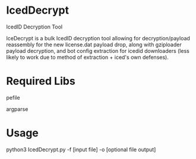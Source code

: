# IcedDecrypt
IcedID Decryption Tool


IceDecrypt is a bulk IcedID decryption tool allowing for decryption/payload reassembly for the new license.dat payload drop, along with gziploader payload decryption, and bot config extraction for icedid downloaders (less likely to work due to method of extraction + iced's own defenses).

# Required Libs
pefile

argparse

# Usage
python3 IcedDecrypt.py -f [input file] -o [optional file output]


